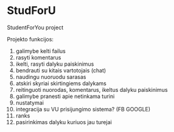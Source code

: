 # StudForU
StudentForYou project

Projekto funkcijos:
1. galimybe kelti failus
2. rasyti komentarus
3. ikelti, rasyti dalyku paiskinimus
4. bendrauti su kitais vartotojais (chat)
5. naudingu nuoruodu sarasas
6. atskiri skyriai skirtingiems dalykams
7. reitinguoti nuorodas, komentarus, ikeltus dalyku paiskinimus
8. galimybe pranesti apie netinkama turini
9. nustatymai
11. integracija su VU prisijungimo sistema? (FB GOOGLE)
12. ranks
13. pasirinkimas dalyku kuriuos jau turejai
